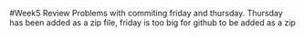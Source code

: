 #Week5 Review
Problems with commiting friday and thursday. Thursday has been added as a zip file, friday is too big for github to be added as a zip
